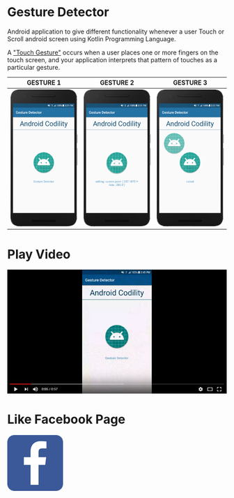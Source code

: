 # Gesture Detector
Android application to give different functionality whenever a user Touch or Scroll android screen using Kotlin Programming Language.

A ["Touch Gesture"](https://developer.android.com/training/gestures/detector) occurs when a user places one or more fingers on the touch screen, and your application interprets that pattern of touches as a particular gesture. 

GESTURE 1  |  GESTURE 2 |  GESTURE 3 |
:---------:|:----------:|:---------:
![](https://github.com/AndroidCodility/GestureDetector/blob/master/design/gd.png?raw=true)  |  ![](https://github.com/AndroidCodility/GestureDetector/blob/master/design/pos.png?raw=true) |  ![](https://github.com/AndroidCodility/GestureDetector/blob/master/design/drag.png?raw=true) 

# Play Video
[![](https://github.com/AndroidCodility/GestureDetector/blob/master/design/gesture_video.png?raw=true)](https://youtu.be/D2hl38ksX1U "Click here to watch")

# Like Facebook Page
[![](https://github.com/AndroidCodility/Barchart-Graph/blob/master/design/fb.png?raw=true)](https://www.facebook.com/androidcodility/ "Click here")
